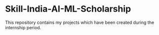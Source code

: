 # Skill-India-AI-ML-Scholarship
This repository contains my projects which have been created during the internship period.
